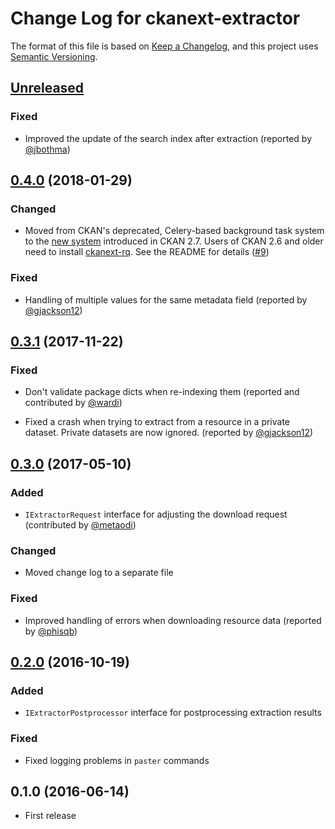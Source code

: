 # Change Log for ckanext-extractor

The format of this file is based on [Keep a Changelog], and this
project uses [Semantic Versioning].


## [Unreleased]

### Fixed

- Improved the update of the search index after extraction (reported by
  [@jbothma](https://github.com/stadt-karlsruhe/ckanext-extractor/issues/16))


## [0.4.0] (2018-01-29)

### Changed

- Moved from CKAN's deprecated, Celery-based background task system to the
  [new system](http://docs.ckan.org/en/latest/maintaining/background-tasks.html)
  introduced in CKAN 2.7. Users of CKAN 2.6 and older need to install
  [ckanext-rq](https://github.com/ckan/ckanext-rq). See the README for details
  ([#9](https://github.com/stadt-karlsruhe/ckanext-extractor/issues/9))

### Fixed

- Handling of multiple values for the same metadata field (reported by
  [@gjackson12](https://github.com/stadt-karlsruhe/ckanext-extractor/issues/11))


## [0.3.1] (2017-11-22)

### Fixed

- Don't validate package dicts when re-indexing them (reported and contributed
  by [@wardi](https://github.com/stadt-karlsruhe/ckanext-extractor/pull/6))

- Fixed a crash when trying to extract from a resource in a private dataset.
  Private datasets are now ignored. (reported by
  [@gjackson12](https://github.com/stadt-karlsruhe/ckanext-extractor/issues/8))


## [0.3.0] (2017-05-10)

### Added

- `IExtractorRequest` interface for adjusting the download request (contributed
  by [@metaodi](https://github.com/stadt-karlsruhe/ckanext-extractor/pull/5))

### Changed

- Moved change log to a separate file

### Fixed

- Improved handling of errors when downloading resource data (reported by
  [@phisqb](https://github.com/stadt-karlsruhe/ckanext-extractor/issues/4))


## [0.2.0] (2016-10-19)

### Added

- `IExtractorPostprocessor` interface for postprocessing extraction results

### Fixed

- Fixed logging problems in `paster` commands


## 0.1.0 (2016-06-14)

- First release


[Keep a Changelog]: http://keepachangelog.com
[Semantic Versioning]: http://semver.org/

[Unreleased]: https://github.com/stadt-karlsruhe/ckanext-extractor/compare/v0.4.0...master
[0.4.0]: https://github.com/stadt-karlsruhe/ckanext-extractor/compare/v0.3.1...v0.4.0
[0.3.1]: https://github.com/stadt-karlsruhe/ckanext-extractor/compare/v0.3.0...v0.3.1
[0.3.0]: https://github.com/stadt-karlsruhe/ckanext-extractor/compare/v0.2.0...v0.3.0
[0.2.0]: https://github.com/stadt-karlsruhe/ckanext-extractor/compare/v0.1.0...v0.2.0

